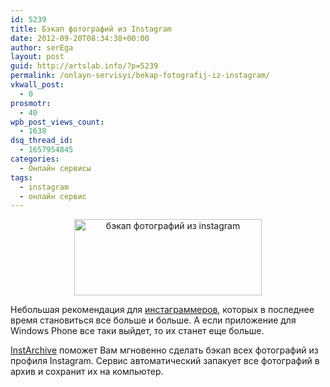 ```yaml
---
id: 5239
title: Бэкап фотографий из Instagram
date: 2012-09-20T08:34:38+00:00
author: serEga
layout: post
guid: http://artslab.info/?p=5239
permalink: /onlayn-servisyi/bekap-fotografij-iz-instagram/
vkwall_post:
  - 0
prosmotr:
  - 40
wpb_post_views_count:
  - 1638
dsq_thread_id:
  - 1657954845
categories:
  - Онлайн сервисы
tags:
  - instagram
  - онлайн сервис
---
```

<center>
  <a href="http://googledrive.com/host/0B9lHVSSSdxdxd0hjdUdmRzY3Tjg/instarchive_backup_foto_iz_instagram.png"><img src="http://googledrive.com/host/0B9lHVSSSdxdxd0hjdUdmRzY3Tjg/instarchive_backup_foto_iz_instagram-300x122.png" alt="бэкап фотографий из instagram" title="instarchive_backup_foto_iz_instagram" width="300" height="122" class="aligncenter size-medium wp-image-5240" srcset="http://googledrive.com/host/0B9lHVSSSdxdxd0hjdUdmRzY3Tjg/instarchive_backup_foto_iz_instagram-300x122.png 300w, http://googledrive.com/host/0B9lHVSSSdxdxd0hjdUdmRzY3Tjg/instarchive_backup_foto_iz_instagram.png 882w" sizes="(max-width: 300px) 100vw, 300px" /></a>
</center>

Небольшая рекомендация для [инстаграммеров](http://artslab.info/prilozheniya-dlya-ipod-touchiphone/instagram-fotoset-dlya-vladeltsev-iphone-pereklichka/ "Instagram — Фотосеть для владельцев iPhone (перекличка)"), которых в последнее время становиться все больше и больше. А если приложение для Windows Phone все таки выйдет, то их станет еще больше.

[InstArchive](http://instarchive.recollect.com/) поможет Вам мгновенно сделать бэкап всех фотографий из профиля Instagram. Сервис автоматический запакует все фотографий в архив и сохранит их на компьютер.
